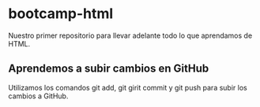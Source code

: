 # bootcamp-html

Nuestro primer repositorio para llevar adelante todo lo que aprendamos de HTML. 

## Aprendemos a subir cambios en GitHub

Utilizamos los comandos git add, git girit commit y git push para subir los cambios a GitHub.


